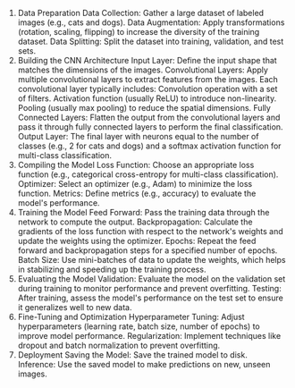 1. Data Preparation
Data Collection: Gather a large dataset of labeled images (e.g., cats and dogs).
Data Augmentation: Apply transformations (rotation, scaling, flipping) to increase the diversity of the training dataset.
Data Splitting: Split the dataset into training, validation, and test sets.
2. Building the CNN Architecture
Input Layer: Define the input shape that matches the dimensions of the images.
Convolutional Layers: Apply multiple convolutional layers to extract features from the images. Each convolutional layer typically includes:
Convolution operation with a set of filters.
Activation function (usually ReLU) to introduce non-linearity.
Pooling (usually max pooling) to reduce the spatial dimensions.
Fully Connected Layers: Flatten the output from the convolutional layers and pass it through fully connected layers to perform the final classification.
Output Layer: The final layer with neurons equal to the number of classes (e.g., 2 for cats and dogs) and a softmax activation function for multi-class classification.
3. Compiling the Model
Loss Function: Choose an appropriate loss function (e.g., categorical cross-entropy for multi-class classification).
Optimizer: Select an optimizer (e.g., Adam) to minimize the loss function.
Metrics: Define metrics (e.g., accuracy) to evaluate the model's performance.
4. Training the Model
Feed Forward: Pass the training data through the network to compute the output.
Backpropagation: Calculate the gradients of the loss function with respect to the network's weights and update the weights using the optimizer.
Epochs: Repeat the feed forward and backpropagation steps for a specified number of epochs.
Batch Size: Use mini-batches of data to update the weights, which helps in stabilizing and speeding up the training process.
5. Evaluating the Model
Validation: Evaluate the model on the validation set during training to monitor performance and prevent overfitting.
Testing: After training, assess the model's performance on the test set to ensure it generalizes well to new data.
6. Fine-Tuning and Optimization
Hyperparameter Tuning: Adjust hyperparameters (learning rate, batch size, number of epochs) to improve model performance.
Regularization: Implement techniques like dropout and batch normalization to prevent overfitting.
7. Deployment
Saving the Model: Save the trained model to disk.
Inference: Use the saved model to make predictions on new, unseen images.
